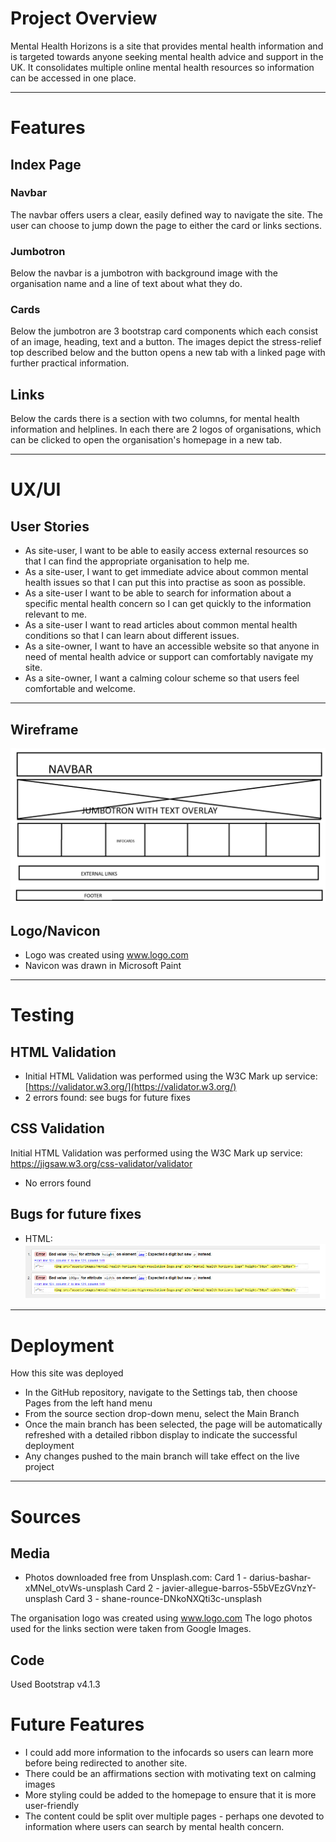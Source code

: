# Project Overview

Mental Health Horizons is a site that provides mental health information and is targeted towards anyone seeking mental health advice and support in the UK. It consolidates multiple online mental health resources so information can be accessed in one place.

- - - -
# Features #

## Index Page
### Navbar
The navbar offers users a clear, easily defined way to navigate the site. The user can choose to jump down the page to either the card or links sections. 

### Jumbotron
Below the navbar is a jumbotron with background image with the organisation name and a line of text about what they do.

### Cards
Below the jumbotron are 3 bootstrap card components which each consist of an image, heading, text and a button. The images depict the stress-relief top described below and the button opens a new tab with a linked page with further practical information.


## Links
Below the cards there is a section with two columns, for mental health information and helplines. In each there are 2 logos of organisations, which can be clicked to open the organisation's homepage in a new tab. 

- - - -
# UX/UI #

 ## User Stories
   -  As site-user, I want to be able to easily access external resources so that I can find the appropriate organisation to help me.
- As a site-user, I want to get immediate advice about common mental health issues so that I can put this into practise as soon as possible.
- As a site-user I want to be able to search for information about a specific mental health concern so I can get quickly to the information relevant to me.
- As a site-user I want to read articles about common mental health conditions so that I can learn about different issues.
- As a site-owner, I want to have an accessible website so that anyone in need of mental health advice or support can comfortably navigate my site.
- As a site-owner, I want a calming colour scheme so that users feel comfortable and welcome.
- - - -
 
 ## Wireframe
<img src="assets/images/Wireframe.png"> 


 ## Logo/Navicon

- Logo was created using www.logo.com
- Navicon was drawn in Microsoft Paint
- - - -
# Testing #

## HTML Validation
- Initial HTML Validation was performed using the W3C Mark up service: [https://validator.w3.org/](https://validator.w3.org/)
- 2 errors found: see bugs for future fixes
  
## CSS Validation
Initial HTML Validation was performed using the W3C Mark up service: https://jigsaw.w3.org/css-validator/validator

- No errors found


## Bugs for future fixes

- HTML: <img src="assets/images/html validator.png">

- - -
# Deployment #

How this site was deployed

- In the GitHub repository, navigate to the Settings tab, then choose Pages from the left hand menu 
- From the source section drop-down menu, select the Main Branch
- Once the main branch has been selected, the page will be automatically refreshed with a detailed ribbon display to indicate the successful deployment
- Any changes pushed to the main branch will take effect on the live project


- - - -
# Sources #

## Media

 - Photos downloaded free from Unsplash.com:
Card 1 - darius-bashar-xMNel_otvWs-unsplash
Card 2 - javier-allegue-barros-55bVEzGVnzY-unsplash
Card 3 - shane-rounce-DNkoNXQti3c-unsplash

The organisation logo was created using www.logo.com
The logo photos used for the links section were taken from Google Images.

## Code

Used Bootstrap v4.1.3

# Future Features #
- I could add more information to the infocards so users can learn more before being redirected to another site.
- There could be an affirmations section with motivating text on calming images
- More styling could be added to the homepage to ensure that it is more user-friendly
- The content could be split over multiple pages - perhaps one devoted to information where users can search by mental health concern.


